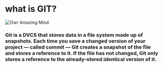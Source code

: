 # what is GIT?
![Owr Amazing Mind](https://miro.medium.com/max/800/1*Jl2VDHVzFBDdXggRprziUg.png)

### Git is a DVCS that stores data in a file system made up of snapshots. Each time you save a changed version of your project — called commit — Git creates a snapshot of the file and stores a reference to it. If the file has not changed, Git only stores a reference to the already-stored identical version of it.



